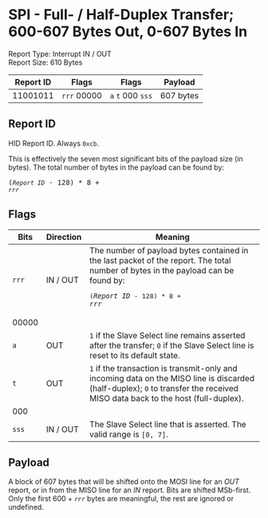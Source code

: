 
# SPI - Full- / Half-Duplex Transfer; 600-607 Bytes Out, 0-607 Bytes In
Report Type: Interrupt IN / OUT<br />
Report Size: 610 Bytes

| Report ID | Flags | Flags | Payload |
|-----------|-------|-------|---------|
| 11001011 | `rrr`&nbsp;00000 | `a`&nbsp;`t`&nbsp;000&nbsp;`sss` | 607 bytes |

## Report ID
HID Report ID.  Always `0xcb`.

This is effectively the seven most significant bits of the payload size (in bytes).  The total number of bytes in the payload can be found by: <pre>(*`Report ID`* - 128) * 8 + *`rrr`*</pre>

## Flags
| Bits  | Direction | Meaning |
|-------|-----------|---------|
| `rrr` | IN / OUT  | The number of payload bytes contained in the last packet of the report.  The total number of bytes in the payload can be found by: <pre>(*`Report ID`* - 128) * 8 + *`rrr`*</pre> |
| 00000 |          |                                                                       |
| `a`   | OUT      | `1` if the Slave Select line remains asserted after the transfer; `0` if the Slave Select line is reset to its default state. |
| `t`   | OUT      | `1` if the transaction is transmit-only and incoming data on the MISO line is discarded (half-duplex); `0` to transfer the received MISO data back to the host (full-duplex). |
| 000   |          |                                                                       |
| `sss` | IN / OUT | The Slave Select line that is asserted.  The valid range is `[0, 7]`. |

## Payload
A block of 607 bytes that will be shifted onto the MOSI line for an *OUT* report, or in from the MISO line for an *IN* report.  Bits are shifted MSb-first.  Only the first 600 + *`rrr`* bytes are meaningful, the rest are ignored or undefined.
